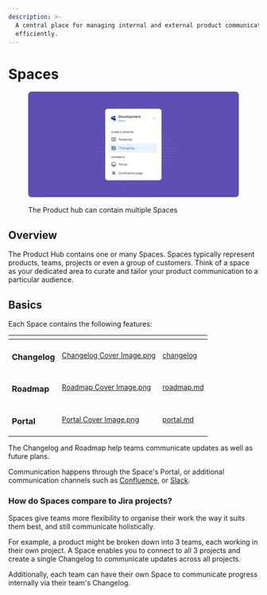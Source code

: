 ```yaml
---
description: >-
  A central place for managing internal and external product communication
  efficiently.
---
```


# Spaces

<figure><img src="../.gitbook/assets/Space Illustration.png" alt=""><figcaption><p>The Product hub can contain multiple Spaces</p></figcaption></figure>

## Overview

The Product Hub contains one or many Spaces. Spaces typically represent products, teams, projects or even a group of customers. Think of a space as your dedicated area to curate and tailor your product communication to a particular audience.

## Basics

Each Space contains the following features:

<table data-view="cards"><thead><tr><th></th><th data-hidden data-card-cover data-type="files"></th><th data-hidden data-card-target data-type="content-ref"></th></tr></thead><tbody><tr><td><h3>Changelog</h3></td><td><a href="../.gitbook/assets/Changelog Cover Image.png">Changelog Cover Image.png</a></td><td><a href="changelog/">changelog</a></td></tr><tr><td><h3>Roadmap</h3></td><td><a href="../.gitbook/assets/Roadmap Cover Image.png">Roadmap Cover Image.png</a></td><td><a href="roadmap.md">roadmap.md</a></td></tr><tr><td><h3>Portal</h3></td><td><a href="../.gitbook/assets/Portal Cover Image.png">Portal Cover Image.png</a></td><td><a href="portal.md">portal.md</a></td></tr></tbody></table>

The Changelog and Roadmap help teams communicate updates as well as future plans.

Communication happens through the Space's Portal, or additional communication channels such as [Confluence](settings/confluence.md), or [Slack](integrations/slack.md).

### How do Spaces compare to Jira projects?

Spaces give teams more flexibility to organise their work the way it suits them best, and still communicate holistically.&#x20;

For example, a product might be broken down into 3 teams, each working in their own project. A Space enables you to connect to all 3 projects and create a single Changelog to communicate updates across all projects.&#x20;

Additionally, each team can have their own Space to communicate progress internally via their team's Changelog.&#x20;



